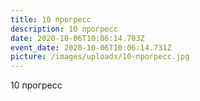 ```yaml
---
title: 10 прогресс
description: 10 прогресс
date: 2020-10-06T10:06:14.703Z
event_date: 2020-10-06T10:06:14.731Z
picture: /images/uploads/10-прогресс.jpg
---
```

10 прогресс